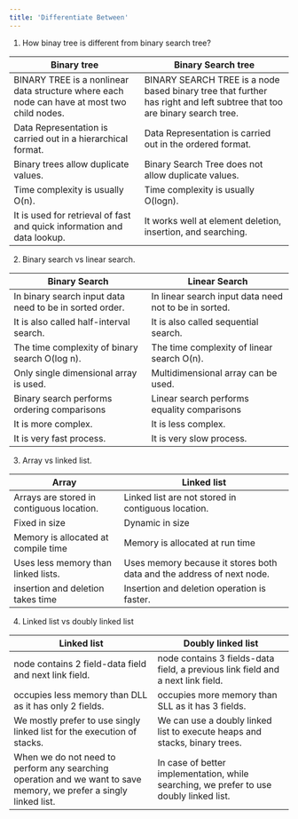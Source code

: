 ```yaml
---
title: 'Differentiate Between'
---
```


1. How binay tree is different from binary search tree?

| Binary tree | Binary Search tree |
| -------| ----- |
| BINARY TREE is a nonlinear data structure where each node can have at most two child nodes.| BINARY SEARCH TREE is a node based binary tree that further has right and left subtree that too are binary search tree.|
|Data Representation is carried out in a hierarchical format.| Data Representation is carried out in the ordered format.|
|Binary trees allow duplicate values.| Binary Search Tree does not allow duplicate values.|
|Time complexity is usually O(n).| Time complexity is usually O(logn).|
|It is used for retrieval of fast and quick information and data lookup.| It works well at element deletion, insertion, and searching.|

2. Binary search vs linear search.

| Binary Search | Linear Search |
| -------| ----- |
|In binary search input data need to be in sorted order.|In linear search input data need not to be in sorted.|
|It is also called half-interval search.|It is also called sequential search.|
|The time complexity of binary search O(log n).|The time complexity of linear search O(n).|
|Only single dimensional array is used.|Multidimensional array can be used.|
|Binary search performs ordering comparisons|Linear search performs equality comparisons|
|It is more complex.|It is less complex.|
|It is very fast process.|It is very slow process.|

3. Array vs linked list.

| Array | Linked list |
| -------| ----- |
|Arrays are stored in contiguous location.| Linked list are not stored in contiguous location.|
|Fixed in size |Dynamic in size|
|Memory is allocated at compile time |Memory is allocated at run time|
|Uses less memory than linked lists. |Uses memory because it stores both data and the address of next node.|
|insertion and deletion takes time |Insertion and deletion operation is faster.|

4. Linked list vs doubly linked list

| Linked list | Doubly linked list |
| -------| ----- |
|node contains 2 field-data field and next link field. | node contains 3 fields-data field, a previous link field and a next link field.|
| occupies less memory than DLL as it has only 2 fields.|  occupies more memory than SLL as it has 3 fields.| 
|We mostly prefer to use singly linked list for the execution of stacks.| We can use a doubly linked list to execute heaps and stacks, binary trees.|
|When we do not need to perform any searching operation and we want to save memory, we prefer a singly linked list.| In case of better implementation, while searching, we prefer to use doubly linked list.|